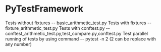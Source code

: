 # PyTestFramework

Tests without fixtures -- basic_arithmetic_test.py
Tests with fixtures -- fixture_arithmetic_test.py
Tests with conftest.py -- conftest_arithmetic_test.py,test_compare.py,conftest.py
Test parallel running of tests by using command -- pytest -n 2 (2 can be replace with any number)
